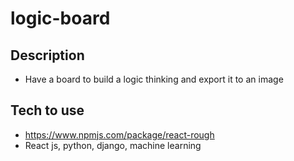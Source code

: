 # logic-board
## Description
- Have a board to build a logic thinking and export it to an image

## Tech to use
- https://www.npmjs.com/package/react-rough
- React js, python, django, machine learning
